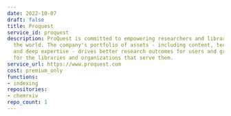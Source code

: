 ```yaml
---
date: 2022-10-07
draft: false
title: Proquest
service_id: proquest
description: ProQuest is committed to empowering researchers and librarians around
  the world. The company's portfolio of assets - including content, technologies,
  and deep expertise - drives better research outcomes for users and greater efficiency
  for the libraries and organizations that serve them.
service_url: https://www.proquest.com
cost: premium_only
functions:
- indexing
repositories:
- chemrxiv
repo_count: 1
---
```



